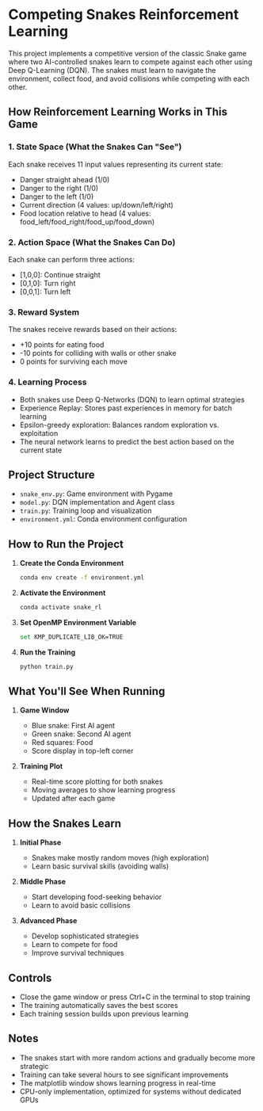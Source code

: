 # Competing Snakes Reinforcement Learning

This project implements a competitive version of the classic Snake game where two AI-controlled snakes learn to compete against each other using Deep Q-Learning (DQN). The snakes must learn to navigate the environment, collect food, and avoid collisions while competing with each other.

## How Reinforcement Learning Works in This Game

### 1. State Space (What the Snakes Can "See")
Each snake receives 11 input values representing its current state:
- Danger straight ahead (1/0)
- Danger to the right (1/0)
- Danger to the left (1/0)
- Current direction (4 values: up/down/left/right)
- Food location relative to head (4 values: food_left/food_right/food_up/food_down)

### 2. Action Space (What the Snakes Can Do)
Each snake can perform three actions:
- [1,0,0]: Continue straight
- [0,1,0]: Turn right
- [0,0,1]: Turn left

### 3. Reward System
The snakes receive rewards based on their actions:
- +10 points for eating food
- -10 points for colliding with walls or other snake
- 0 points for surviving each move

### 4. Learning Process
- Both snakes use Deep Q-Networks (DQN) to learn optimal strategies
- Experience Replay: Stores past experiences in memory for batch learning
- Epsilon-greedy exploration: Balances random exploration vs. exploitation
- The neural network learns to predict the best action based on the current state

## Project Structure

- `snake_env.py`: Game environment with Pygame
- `model.py`: DQN implementation and Agent class
- `train.py`: Training loop and visualization
- `environment.yml`: Conda environment configuration

## How to Run the Project

1. **Create the Conda Environment**
   ```bash
   conda env create -f environment.yml
   ```

2. **Activate the Environment**
   ```bash
   conda activate snake_rl
   ```

3. **Set OpenMP Environment Variable**
   ```bash
   set KMP_DUPLICATE_LIB_OK=TRUE
   ```

4. **Run the Training**
   ```bash
   python train.py
   ```

## What You'll See When Running

1. **Game Window**
   - Blue snake: First AI agent
   - Green snake: Second AI agent
   - Red squares: Food
   - Score display in top-left corner

2. **Training Plot**
   - Real-time score plotting for both snakes
   - Moving averages to show learning progress
   - Updated after each game

## How the Snakes Learn

1. **Initial Phase**
   - Snakes make mostly random moves (high exploration)
   - Learn basic survival skills (avoiding walls)

2. **Middle Phase**
   - Start developing food-seeking behavior
   - Learn to avoid basic collisions

3. **Advanced Phase**
   - Develop sophisticated strategies
   - Learn to compete for food
   - Improve survival techniques

## Controls

- Close the game window or press Ctrl+C in the terminal to stop training
- The training automatically saves the best scores
- Each training session builds upon previous learning

## Notes

- The snakes start with more random actions and gradually become more strategic
- Training can take several hours to see significant improvements
- The matplotlib window shows learning progress in real-time
- CPU-only implementation, optimized for systems without dedicated GPUs

